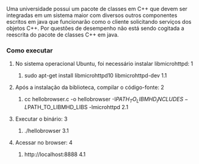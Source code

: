 Uma universidade possui um pacote de classes em C++ que devem ser integradas em um sistema maior com diversos outros componentes escritos em java que funcionarão como o cliente solicitando serviços dos objetos C++. Por questões de desempenho não está sendo cogitada a reescrita do pacote de classes C++ em java.

### Como executar
1. No sistema operacional Ubuntu, foi necessário instalar libmicrohttpd: 1
    1. sudo apt-get install libmicrohttpd10 libmicrohttpd-dev 1.1

2. Após a instalação da biblioteca, compilar o código-fonte: 2
    1. cc hellobrowser.c -o hellobrowser -I$PATH_TO_LIBMHD_INCLUDES -L$PATH_TO_LIBMHD_LIBS -lmicrohttpd 2.1

3. Executar o binário: 3
    1. ./hellobrowser 3.1

4. Acessar no browser: 4
    1. http://localhost:8888 4.1
